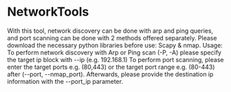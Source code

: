 # NetworkTools

With this tool, network discovery can be done with arp and ping queries, and port scanning can be done with 2 methods offered separately.
Please download the necessary python libraries before use:  Scapy & nmap.
Usage:
  To perform network discovery with Arp or Ping scan (-P, -A) please specify the target ip block with --ip (e.g. 192.168.1)
  To perform port scanning, please enter the target ports e.g. (80,443) or the target port range e.g. (80-443) after (--port, --nmap_port). Afterwards, please provide   the destination ip information with the --port_ip parameter.
